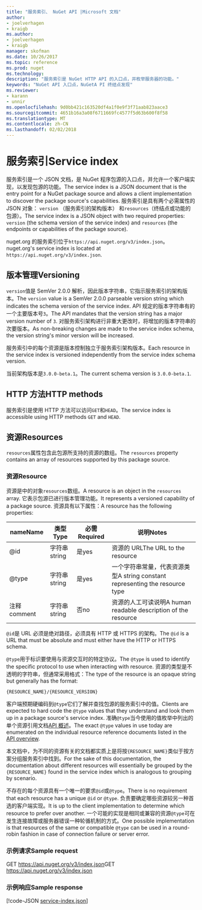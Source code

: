 ```yaml
---
title: "服务索引、 NuGet API |Microsoft 文档"
author:
- joelverhagen
- kraigb
ms.author:
- joelverhagen
- kraigb
manager: skofman
ms.date: 10/26/2017
ms.topic: reference
ms.prod: nuget
ms.technology: 
description: "服务索引是 NuGet HTTP API 的入口点，并枚举服务器的功能。"
keywords: "NuGet API 入口点，NuGetA PI 终结点发现"
ms.reviewer:
- karann
- unnir
ms.openlocfilehash: 9d0bb421c163520df4a1f0e9f3f71aab823aace3
ms.sourcegitcommit: 4651b16a3a08f6711669fc4577f5d63b600f8f58
ms.translationtype: MT
ms.contentlocale: zh-CN
ms.lasthandoff: 02/02/2018
---
```

# <a name="service-index"></a><span data-ttu-id="3c8b2-104">服务索引</span><span class="sxs-lookup"><span data-stu-id="3c8b2-104">Service index</span></span>

<span data-ttu-id="3c8b2-105">服务索引是一个 JSON 文档，是 NuGet 程序包源的入口点，并允许一个客户端实现，以发现包源的功能。</span><span class="sxs-lookup"><span data-stu-id="3c8b2-105">The service index is a JSON document that is the entry point for a NuGet package source and allows a client implementation to discover the package source's capabilities.</span></span> <span data-ttu-id="3c8b2-106">服务索引是具有两个必需属性的 JSON 对象： `version` （服务索引的架构版本） 和`resources`（终结点或功能的包源）。</span><span class="sxs-lookup"><span data-stu-id="3c8b2-106">The service index is a JSON object with two required properties: `version` (the schema version of the service index) and `resources`  (the endpoints or capabilities of the package source).</span></span>

<span data-ttu-id="3c8b2-107">nuget.org 的服务索引位于`https://api.nuget.org/v3/index.json`。</span><span class="sxs-lookup"><span data-stu-id="3c8b2-107">nuget.org's service index is located at `https://api.nuget.org/v3/index.json`.</span></span>

## <a name="versioning"></a><span data-ttu-id="3c8b2-108">版本管理</span><span class="sxs-lookup"><span data-stu-id="3c8b2-108">Versioning</span></span>

<span data-ttu-id="3c8b2-109">`version`值是 SemVer 2.0.0 解析，因此版本字符串，它指示服务索引的架构版本。</span><span class="sxs-lookup"><span data-stu-id="3c8b2-109">The `version` value is a SemVer 2.0.0 parseable version string which indicates the schema version of the service index.</span></span>
<span data-ttu-id="3c8b2-110">API 规定的版本字符串有的一个主要版本号`3`。</span><span class="sxs-lookup"><span data-stu-id="3c8b2-110">The API mandates that the version string has a major version number of `3`.</span></span> <span data-ttu-id="3c8b2-111">对服务索引架构进行非重大更改时，将增加的版本字符串的次要版本。</span><span class="sxs-lookup"><span data-stu-id="3c8b2-111">As non-breaking changes are made to the service index schema, the version string's minor version will be increased.</span></span>

<span data-ttu-id="3c8b2-112">服务索引中的每个资源是版本控制独立于服务索引架构版本。</span><span class="sxs-lookup"><span data-stu-id="3c8b2-112">Each resource in the service index is versioned independently from the service index schema version.</span></span>

<span data-ttu-id="3c8b2-113">当前架构版本是`3.0.0-beta.1`。</span><span class="sxs-lookup"><span data-stu-id="3c8b2-113">The current schema version is `3.0.0-beta.1`.</span></span>

## <a name="http-methods"></a><span data-ttu-id="3c8b2-114">HTTP 方法</span><span class="sxs-lookup"><span data-stu-id="3c8b2-114">HTTP methods</span></span>

<span data-ttu-id="3c8b2-115">服务索引是使用 HTTP 方法可以访问`GET`和`HEAD`。</span><span class="sxs-lookup"><span data-stu-id="3c8b2-115">The service index is accessible using HTTP methods `GET` and `HEAD`.</span></span>

## <a name="resources"></a><span data-ttu-id="3c8b2-116">资源</span><span class="sxs-lookup"><span data-stu-id="3c8b2-116">Resources</span></span>

<span data-ttu-id="3c8b2-117">`resources`属性包含此包源所支持的资源的数组。</span><span class="sxs-lookup"><span data-stu-id="3c8b2-117">The `resources` property contains an array of resources supported by this package source.</span></span>

### <a name="resource"></a><span data-ttu-id="3c8b2-118">资源</span><span class="sxs-lookup"><span data-stu-id="3c8b2-118">Resource</span></span>

<span data-ttu-id="3c8b2-119">资源是中的对象`resources`数组。</span><span class="sxs-lookup"><span data-stu-id="3c8b2-119">A resource is an object in the `resources` array.</span></span> <span data-ttu-id="3c8b2-120">它表示包源已进行版本管理功能。</span><span class="sxs-lookup"><span data-stu-id="3c8b2-120">It represents a versioned capability of a package source.</span></span> <span data-ttu-id="3c8b2-121">资源具有以下属性：</span><span class="sxs-lookup"><span data-stu-id="3c8b2-121">A resource has the following properties:</span></span>

<span data-ttu-id="3c8b2-122">name</span><span class="sxs-lookup"><span data-stu-id="3c8b2-122">Name</span></span>          | <span data-ttu-id="3c8b2-123">类型</span><span class="sxs-lookup"><span data-stu-id="3c8b2-123">Type</span></span>   | <span data-ttu-id="3c8b2-124">必需</span><span class="sxs-lookup"><span data-stu-id="3c8b2-124">Required</span></span> | <span data-ttu-id="3c8b2-125">说明</span><span class="sxs-lookup"><span data-stu-id="3c8b2-125">Notes</span></span>
------------- | ------ | -------- | -----
@id           | <span data-ttu-id="3c8b2-126">字符串</span><span class="sxs-lookup"><span data-stu-id="3c8b2-126">string</span></span> | <span data-ttu-id="3c8b2-127">是</span><span class="sxs-lookup"><span data-stu-id="3c8b2-127">yes</span></span>      | <span data-ttu-id="3c8b2-128">资源的 URL</span><span class="sxs-lookup"><span data-stu-id="3c8b2-128">The URL to the resource</span></span>
@type         | <span data-ttu-id="3c8b2-129">字符串</span><span class="sxs-lookup"><span data-stu-id="3c8b2-129">string</span></span> | <span data-ttu-id="3c8b2-130">是</span><span class="sxs-lookup"><span data-stu-id="3c8b2-130">yes</span></span>      | <span data-ttu-id="3c8b2-131">一个字符串常量，代表资源类型</span><span class="sxs-lookup"><span data-stu-id="3c8b2-131">A string constant representing the resource type</span></span>
<span data-ttu-id="3c8b2-132">注释</span><span class="sxs-lookup"><span data-stu-id="3c8b2-132">comment</span></span>       | <span data-ttu-id="3c8b2-133">字符串</span><span class="sxs-lookup"><span data-stu-id="3c8b2-133">string</span></span> | <span data-ttu-id="3c8b2-134">否</span><span class="sxs-lookup"><span data-stu-id="3c8b2-134">no</span></span>       | <span data-ttu-id="3c8b2-135">资源的人工可读说明</span><span class="sxs-lookup"><span data-stu-id="3c8b2-135">A human readable description of the resource</span></span>

<span data-ttu-id="3c8b2-136">`@id`是 URL 必须是绝对路径，必须具有 HTTP 或 HTTPS 的架构。</span><span class="sxs-lookup"><span data-stu-id="3c8b2-136">The `@id` is a URL that must be absolute and must either have the HTTP or HTTPS schema.</span></span>

<span data-ttu-id="3c8b2-137">`@type`用于标识要使用与资源交互时的特定协议。</span><span class="sxs-lookup"><span data-stu-id="3c8b2-137">The `@type` is used to identify the specific protocol to use when interacting with resource.</span></span> <span data-ttu-id="3c8b2-138">资源的类型是不透明的字符串，但通常采用格式：</span><span class="sxs-lookup"><span data-stu-id="3c8b2-138">The type of the resource is an opaque string but generally has the format:</span></span>

    {RESOURCE_NAME}/{RESOURCE_VERSION}

<span data-ttu-id="3c8b2-139">客户端预期硬编码到`@type`它们了解并查找包源的服务索引中的值。</span><span class="sxs-lookup"><span data-stu-id="3c8b2-139">Clients are expected to hard code the `@type` values that they understand and look them up in a package source's service index.</span></span> <span data-ttu-id="3c8b2-140">准确`@type`当今使用的值枚举中列出的单个资源引用文档[API 概述](overview.md#resources-and-schema)。</span><span class="sxs-lookup"><span data-stu-id="3c8b2-140">The exact `@type` values in use today are enumerated on the individual resource reference documents listed in the [API overview](overview.md#resources-and-schema).</span></span>

<span data-ttu-id="3c8b2-141">本文档中，为不同的资源有关的文档都实质上是将按`{RESOURCE_NAME}`类似于按方案分组服务索引中找到。</span><span class="sxs-lookup"><span data-stu-id="3c8b2-141">For the sake of this documentation, the documentation about different resources will essentially be grouped by the `{RESOURCE_NAME}` found in the service index which is analogous to grouping by scenario.</span></span> 

<span data-ttu-id="3c8b2-142">不存在的每个资源具有一个唯一的要求`@id`或`@type`。</span><span class="sxs-lookup"><span data-stu-id="3c8b2-142">There is no requirement that each resource has a unique `@id` or `@type`.</span></span> <span data-ttu-id="3c8b2-143">负责要确定哪些资源较另一种首选的客户端实现。</span><span class="sxs-lookup"><span data-stu-id="3c8b2-143">It is up to the client implementation to determine which resource to prefer over another.</span></span> <span data-ttu-id="3c8b2-144">一个可能的实现是相同或兼容的资源`@type`可在发生连接故障或服务器错误一种轮循机制的方式。</span><span class="sxs-lookup"><span data-stu-id="3c8b2-144">One possible implementation is that resources of the same or compatible `@type` can be used in a round-robin fashion in case of connection failure or server error.</span></span>

### <a name="sample-request"></a><span data-ttu-id="3c8b2-145">示例请求</span><span class="sxs-lookup"><span data-stu-id="3c8b2-145">Sample request</span></span>

<span data-ttu-id="3c8b2-146">GET https://api.nuget.org/v3/index.json</span><span class="sxs-lookup"><span data-stu-id="3c8b2-146">GET https://api.nuget.org/v3/index.json</span></span>

### <a name="sample-response"></a><span data-ttu-id="3c8b2-147">示例响应</span><span class="sxs-lookup"><span data-stu-id="3c8b2-147">Sample response</span></span>

[!code-JSON [service-index.json](./_data/service-index.json)]
